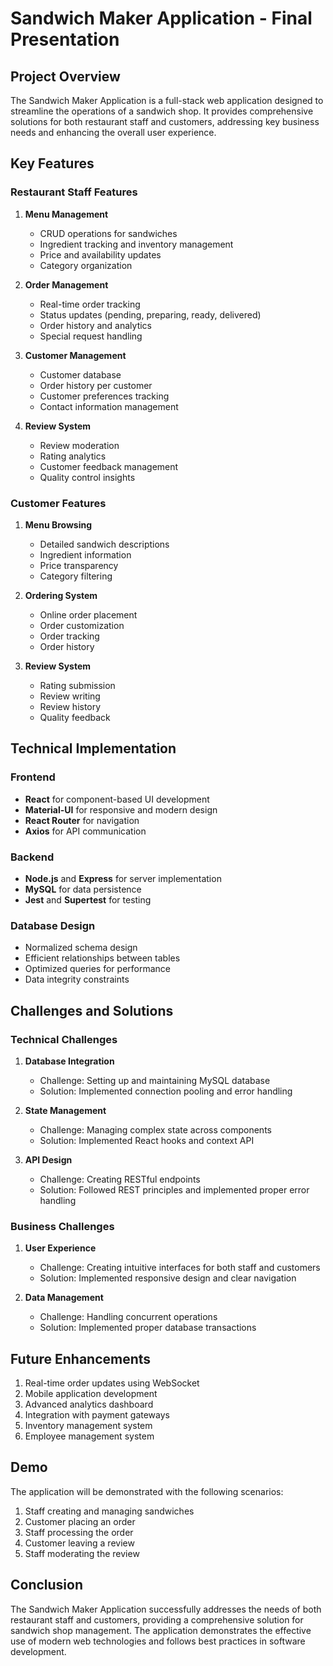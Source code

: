 # Sandwich Maker Application - Final Presentation

## Project Overview
The Sandwich Maker Application is a full-stack web application designed to streamline the operations of a sandwich shop. It provides comprehensive solutions for both restaurant staff and customers, addressing key business needs and enhancing the overall user experience.

## Key Features

### Restaurant Staff Features
1. **Menu Management**
   - CRUD operations for sandwiches
   - Ingredient tracking and inventory management
   - Price and availability updates
   - Category organization

2. **Order Management**
   - Real-time order tracking
   - Status updates (pending, preparing, ready, delivered)
   - Order history and analytics
   - Special request handling

3. **Customer Management**
   - Customer database
   - Order history per customer
   - Customer preferences tracking
   - Contact information management

4. **Review System**
   - Review moderation
   - Rating analytics
   - Customer feedback management
   - Quality control insights

### Customer Features
1. **Menu Browsing**
   - Detailed sandwich descriptions
   - Ingredient information
   - Price transparency
   - Category filtering

2. **Ordering System**
   - Online order placement
   - Order customization
   - Order tracking
   - Order history

3. **Review System**
   - Rating submission
   - Review writing
   - Review history
   - Quality feedback

## Technical Implementation

### Frontend
- **React** for component-based UI development
- **Material-UI** for responsive and modern design
- **React Router** for navigation
- **Axios** for API communication

### Backend
- **Node.js** and **Express** for server implementation
- **MySQL** for data persistence
- **Jest** and **Supertest** for testing

### Database Design
- Normalized schema design
- Efficient relationships between tables
- Optimized queries for performance
- Data integrity constraints

## Challenges and Solutions

### Technical Challenges
1. **Database Integration**
   - Challenge: Setting up and maintaining MySQL database
   - Solution: Implemented connection pooling and error handling

2. **State Management**
   - Challenge: Managing complex state across components
   - Solution: Implemented React hooks and context API

3. **API Design**
   - Challenge: Creating RESTful endpoints
   - Solution: Followed REST principles and implemented proper error handling

### Business Challenges
1. **User Experience**
   - Challenge: Creating intuitive interfaces for both staff and customers
   - Solution: Implemented responsive design and clear navigation

2. **Data Management**
   - Challenge: Handling concurrent operations
   - Solution: Implemented proper database transactions

## Future Enhancements
1. Real-time order updates using WebSocket
2. Mobile application development
3. Advanced analytics dashboard
4. Integration with payment gateways
5. Inventory management system
6. Employee management system

## Demo
The application will be demonstrated with the following scenarios:
1. Staff creating and managing sandwiches
2. Customer placing an order
3. Staff processing the order
4. Customer leaving a review
5. Staff moderating the review

## Conclusion
The Sandwich Maker Application successfully addresses the needs of both restaurant staff and customers, providing a comprehensive solution for sandwich shop management. The application demonstrates the effective use of modern web technologies and follows best practices in software development. 